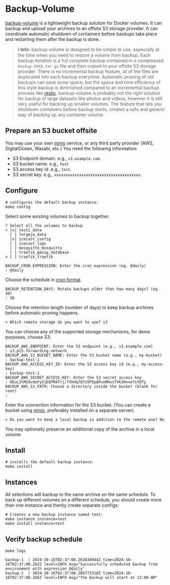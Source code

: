 # Backup-Volume

[backup-volume](https://github.com/EnigmaCurry/backup-volume) is a
lightweight backup solution for Docker volumes. It can backup and
upload your archives to an offsite S3 storage provider. It can
coordinate automatic shutdown of containers before backups take place
and restarting them after the backup is done.

> **ℹ️ Info:** backup-volume is designed to be simple to use,
> especially at the time when you need to restore a volume from
> backup. Each backup iteration is a full complete backup contained in
> a compressed `backup-XXXX.tar.gz` file and then copied to your
> offsite S3 storage provider. There is no incremental backup feature,
> all of the files are duplicated into each backup everytime.
> Automatic pruning of old backups can save some space, but the space
> and time efficiency of this style backup is diminished compared to
> an incremental backup process like [restic](https://restic.net/).
> backup-volume is probably not the right solution for backup of large
> datasets like photos and videos, however it is still very useful for
> backing up smaller volumes. The feature that lets you shutdown
> containers before backup starts, creates a safe and *generic* way of
> backing up any container volume.

## Prepare an S3 bucket offsite

You may use your own [minio](../minio) service, or any third party
provider (AWS, DigitalOcean, Wasabi, etc.) You need the following
information:

 * S3 Endpoint domain. e.g., `s3.example.com`.
 * S3 bucket name. e.g., `test`
 * S3 access key id. e.g., `test`.
 * S3 secret key. e.g., `xxxxxxxxxxxxxxxxxxxxxxxxxxxxxxxxxxxxxx`.

## Configure 

```
# configures the default backup instance:
make config
```

Select some existing volumes to backup together.

```stdout
? Select all the volumes to backup
> [x] test1_data
  [ ] forgejo_data
  [x] icecast_config
  [ ] icecast_logs
  [ ] mosquitto_mosquitto
  [ ] traefik_geoip_database
v [ ] traefik_traefik
```


```stdout
BACKUP_CRON_EXPRESSION: Enter the cron expression (eg. @daily)
: @daily
```

Choose the schedule in [cron
format](https://github.com/EnigmaCurry/d.rymcg.tech/blob/73648904e5a954e17077368c299a23a19947ab16/backup-volume/.env-dist#L23-L59).

```stdout
BACKUP_RETENTION_DAYS: Rotate backups older than how many days? (eg. 30)
: 30
```

Choose the retention length (number of days) to keep backup archives
before automatic pruning happens.

```stdout
> Which remote storage do you want to use? s3
```

You can choose any of the supported storage mechanisms, for demo
purposes, choose S3.

```stdout
BACKUP_AWS_ENDPOINT: Enter the S3 endpoint (e.g., s3.example.com)
: s3.pi5.forwarding.network
BACKUP_AWS_S3_BUCKET_NAME: Enter the S3 bucket name (e.g., my-bucket)
: backup-test-1
BACKUP_AWS_ACCESS_KEY_ID: Enter the S3 access key id (e.g., my-access-key)
: backup-test-1
BACKUP_AWS_SECRET_ACCESS_KEY: Enter the S3 secret access key
: OEuL3lMSdvdoFyVjEQTM4Trj/7VhHq7Q7cOFEpQPuxMHxsTVK3Hxne7st6Ty
BACKUP_AWS_S3_PATH: Choose a directory inside the bucket (blank for root)
: 
```

Enter the connection information for the S3 bucket. (You can create a
bucket using
[minio](https://github.com/EnigmaCurry/d.rymcg.tech/tree/master/minio#readme),
preferably installed on a separate server).


```
> Do you want to keep a local backup in addition to the remote one? No
```

You may optionally preserve an additional copy of the archive in a
local volume.

## Install

```
# installs the default backup instance:
make install
```

## Instances

All selections will backup to the same archive on the same schedule.
To back up different volumes on a different schedule, you should
create more than one instance and therby create separate configs:

```
# Creates a new backup instance named test:
make instance instance=test
make install instance=test
```

## Verify backup schedule

```
make logs
```

```stdout
backup-1  | 2024-10-16T02:37:00.263838944Z time=2024-10-16T02:37:00.262Z level=INFO msg="Successfully scheduled backup from environment with expression @daily"
backup-1  | 2024-10-16T02:37:00.266773318Z time=2024-10-16T02:37:00.266Z level=INFO msg="The backup will start at 12:00 AM"
````
